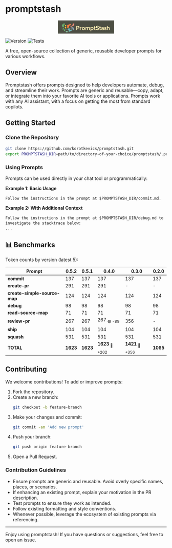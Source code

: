 # promptstash

<div style="display: flex; justify-content: center; align-items: center; width: 100%;">
  <img src="static/logo.png" alt="Promptstash Logo" style="width:35%;height:35%;object-fit:contain;" />
</div>


![Version](https://img.shields.io/github/v/release/korotkevics/promptstash)
![Tests](https://github.com/korotkevics/promptstash/actions/workflows/test.yml/badge.svg)

A free, open-source collection of generic, reusable developer prompts for various workflows.

## Overview

Promptstash offers prompts designed to help developers automate, debug, and streamline their work. Prompts are generic and reusable—copy, adapt, or integrate them into your favorite AI tools or applications. Prompts work with any AI assistant, with a focus on getting the most from standard copilots.

## Getting Started

### Clone the Repository

```zsh
git clone https://github.com/korotkevics/promptstash.git
export PROMPTSTASH_DIR=path/to/directory-of-your-choice/promptstash/.promptstash
```

### Using Prompts

Prompts can be used directly in your chat tool or programmatically:

**Example 1: Basic Usage**

```text
Follow the instructions in the prompt at $PROMPTSTASH_DIR/commit.md.
```

**Example 2: With Additional Context**

```text
Follow the instructions in the prompt at $PROMPTSTASH_DIR/debug.md to investigate the stacktrace below:
...
```

## 📊 Benchmarks

Token counts by version (latest 5):

| Prompt | **0.5.2** | **0.5.1** | **0.4.0** | **0.3.0** | **0.2.0** |
|---|---|---|---|---|---|
| **commit** | 137 | 137 | 137 | 137 | 137 |
| **create-pr** | 291 | 291 | 291 | - | - |
| **create-simple-source-map** | 124 | 124 | 124 | 124 | 124 |
| **debug** | 98 | 98 | 98 | 98 | 98 |
| **read-source-map** | 71 | 71 | 71 | 71 | 71 |
| **review-pr** | 267 | 267 | 267 <sub>🟢 -89</sub> | 356 | - |
| **ship** | 104 | 104 | 104 | 104 | 104 |
| **squash** | 531 | 531 | 531 | 531 | 531 |
| **TOTAL** | **1623** | **1623** | **1623** <sub>🔴 +202</sub> | **1421** <sub>🔴 +356</sub> | **1065** |


## Contributing

We welcome contributions! To add or improve prompts:

1. Fork the repository.
2. Create a new branch:
   ```zsh
   git checkout -b feature-branch
   ```
3. Make your changes and commit:
   ```zsh
   git commit -am 'Add new prompt'
   ```
4. Push your branch:
   ```zsh
   git push origin feature-branch
   ```
5. Open a Pull Request.

### Contribution Guidelines

- Ensure prompts are generic and reusable. Avoid overly specific names, places, or scenarios.
- If enhancing an existing prompt, explain your motivation in the PR description.
- Test prompts to ensure they work as intended.
- Follow existing formatting and style conventions.
- Whenever possible, leverage the ecosystem of existing prompts via referencing.

---

Enjoy using promptstash! If you have questions or suggestions, feel free to open an issue.
